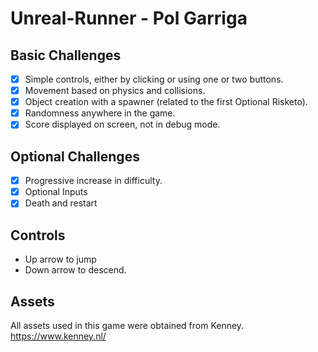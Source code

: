 # Unreal-Runner - Pol Garriga
## Basic Challenges

- [x] Simple controls, either by clicking or using one or two buttons.
- [x] Movement based on physics and collisions.
- [x] Object creation with a spawner (related to the first Optional Risketo).
- [x] Randomness anywhere in the game.
- [x] Score displayed on screen, not in debug mode.

## Optional Challenges

- [x] Progressive increase in difficulty.
- [x] Optional Inputs
- [x] Death and restart

## Controls

- Up arrow to jump
- Down arrow to descend.

## Assets

All assets used in this game were obtained from Kenney.
https://www.kenney.nl/
